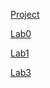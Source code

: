 [Project](https://joshuakave.github.io/cse15l-lab-reports/helloWorld.html)

[Lab0](https://joshuakave.github.io/cse15l-lab-reports/lab-report-1-week-0.html)

[Lab1](https://joshuakave.github.io/cse15l-lab-reports/lab-report-1-week-1.html)

[Lab3](https://joshuakave.github.io/cse15l-lab-reports/lab-report-1-week-3.html)
